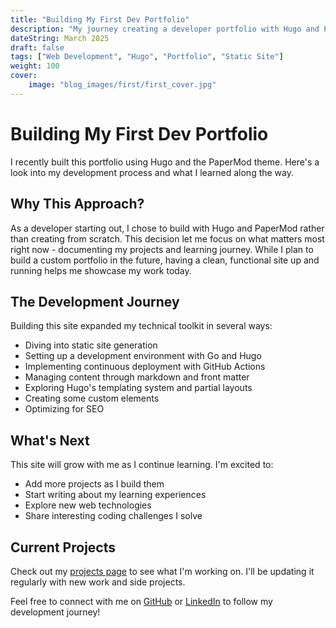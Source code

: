 ```yaml
---
title: "Building My First Dev Portfolio"
description: "My journey creating a developer portfolio with Hugo and PaperMod"
dateString: March 2025
draft: false
tags: ["Web Development", "Hugo", "Portfolio", "Static Site"]
weight: 100
cover:
    image: "blog_images/first/first_cover.jpg"
---
```


# Building My First Dev Portfolio

I recently built this portfolio using Hugo and the PaperMod theme. Here's a look into my development process and what I learned along the way.

## Why This Approach?

As a developer starting out, I chose to build with Hugo and PaperMod rather than creating from scratch. This decision let me focus on what matters most right now - documenting my projects and learning journey. While I plan to build a custom portfolio in the future, having a clean, functional site up and running helps me showcase my work today.

## The Development Journey

Building this site expanded my technical toolkit in several ways:
- Diving into static site generation
- Setting up a development environment with Go and Hugo
- Implementing continuous deployment with GitHub Actions
- Managing content through markdown and front matter
- Exploring Hugo's templating system and partial layouts
- Creating some custom elements
- Optimizing for SEO

## What's Next

This site will grow with me as I continue learning. I'm excited to:
- Add more projects as I build them
- Start writing about my learning experiences
- Explore new web technologies
- Share interesting coding challenges I solve

## Current Projects

Check out my [projects page](/projects) to see what I'm working on. I'll be updating it regularly with new work and side projects.

Feel free to connect with me on [GitHub](https://github.com/RushilSethi) or [LinkedIn](https://www.linkedin.com/in/rushil-sethi-3aa3a1217) to follow my development journey!